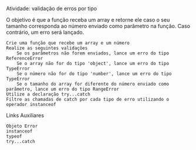 Atividade: validação de erros por tipo

O objetivo é que a função receba um array e retorne ele caso o seu tamanho corresponda ao número enviado como parâmetro na função. Caso contrário, um erro será lançado.

    Crie uma função que recebe um array e um número
    Realize as seguintes validações
        Se os parâmetros não forem enviados, lance um erro do tipo ReferenceError
        Se o array não for do tipo 'object', lance um erro do tipo TypeError
        Se o número não for do tipo 'number', lance um erro do tipo TypeError
        Se o tamanho do array for diferente do número enviado como parâmetro, lance um erro do tipo RangeError
    Utilize a declaração try...catch
    Filtre as chamadas de catch por cada tipo de erro utilizando o operador instanceof

Links Auxiliares

    Objeto Error
    instanceof
    typeof
    try...catch
